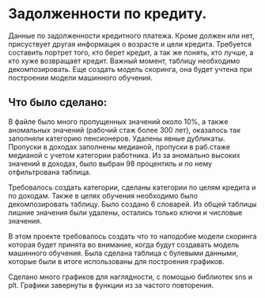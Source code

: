 # Задолженности по кредиту.

Данные по задолженности кредитного платежа. Кроме должен или нет, присуствует другая информация о возрасте и цели кредита. Требуется составить портрет того, кто берет кредит, а так же понять, кто лучше, а кто хуже возвращает кредит. Важный момент, таблицу необходимо декомпозировать. Еще создать модель скоринга, она будет учтена при построении модели машинного обучения.

## Что было сделано:

В файле было много пропущенных значений около 10%, а также аномальных значений (рабочий стаж более 300 лет), оказалось так заполняли категорию пенсионеров. Удалены явные дубликаты. Пропуски в доходах заполнены медианой, пропуски в раб.стаже медианой с учетом категории работника. Из за аномально высоких значений в доходах, было выбран 98 процентиль и по нему отфильтрована таблица.

Требовалось создать категории, сделаны категории по целям кредита и по доходам. Также в целях обучения необходимо было декомпозировать таблицу. Было создано 6 словарей. Из общей таблицы лишние значения были удалены, остались только ключи и числовые значения.

В этом проекте требовалось создать что то наподобие модели скоринга которая будет принята во внимание, когда будут создавать модель машинного обучения. Была сделана таблица с булевыми данными, которые были в итоге использованы для построения графиков.

Сделано много графиков для наглядности, с помощью библиотек sns и plt. Графики завернуты в функции из за частого повторения.
